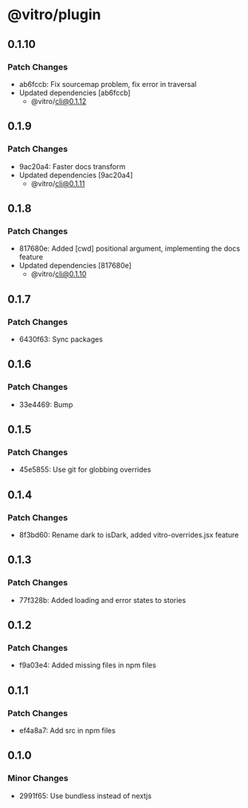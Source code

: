 # @vitro/plugin

## 0.1.10

### Patch Changes

- ab6fccb: Fix sourcemap problem, fix error in traversal
- Updated dependencies [ab6fccb]
  - @vitro/cli@0.1.12

## 0.1.9

### Patch Changes

- 9ac20a4: Faster docs transform
- Updated dependencies [9ac20a4]
  - @vitro/cli@0.1.11

## 0.1.8

### Patch Changes

- 817680e: Added [cwd] positional argument, implementing the docs feature
- Updated dependencies [817680e]
  - @vitro/cli@0.1.10

## 0.1.7

### Patch Changes

- 6430f63: Sync packages

## 0.1.6

### Patch Changes

- 33e4469: Bump

## 0.1.5

### Patch Changes

- 45e5855: Use git for globbing overrides

## 0.1.4

### Patch Changes

- 8f3bd60: Rename dark to isDark, added vitro-overrides.jsx feature

## 0.1.3

### Patch Changes

- 77f328b: Added loading and error states to stories

## 0.1.2

### Patch Changes

- f9a03e4: Added missing files in npm files

## 0.1.1

### Patch Changes

- ef4a8a7: Add src in npm files

## 0.1.0

### Minor Changes

- 2991f65: Use bundless instead of nextjs
